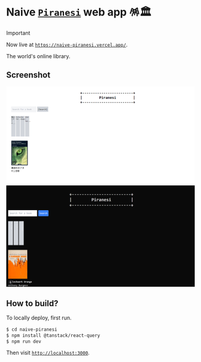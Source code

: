 # Naive [`Piranesi`](https://github.com/gongahkia/piranesi) web app 🪅🏛️

> [!IMPORTANT]  
> Now live at [`https://naive-piranesi.vercel.app/`](https://naive-piranesi.vercel.app/).

The world's online library.

## Screenshot

![](./../../asset/reference/piranesi_light_v1.png)
![](./../../asset/reference/piranesi_dark_v1.png)

## How to build?

To locally deploy, first run.

```console
$ cd naive-piranesi
$ npm install @tanstack/react-query
$ npm run dev
```

Then visit [`http://localhost:3000`](http://localhost:3000).
